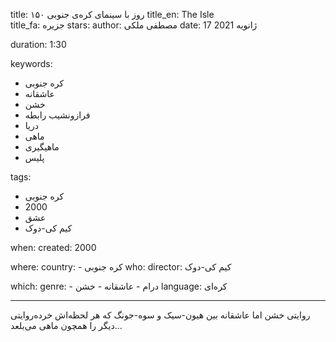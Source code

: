 
title: ۱۵۰ روز با سینمای کره‌ی جنوبی 
title_en: The Isle   
title_fa: جزیره
stars: 
author: مصطفی ملکی
date: 17 ژانویه 2021

duration: 1:30

keywords:
  - کره جنوبی
  - عاشقانه
  - خشن
  - فرازونشیب رابطه
  - دریا
  - ماهی
  - ماهیگیری
  - پلیس
  
tags:
  - کره جنوبی
  - 2000
  - عشق
  - کیم کی-دوک

when:
  created: 2000

where:
  country: 
    - کره جنوبی 
who:
  director: کیم کی-دوک

which:
  genre:
    - درام
    - عاشقانه
    - خشن
  language: کره‌ای

---

روایتی خشن اما عاشقانه بین هیون-سیک و سوه-جونگ که هر لحظه‌اش خرده‌روایتی دیگر را همچون ماهی می‌بلعد...
